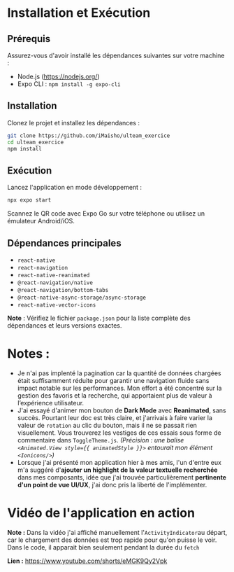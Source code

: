# Installation et Exécution

## Prérequis

Assurez-vous d'avoir installé les dépendances suivantes sur votre machine :

- Node.js (https://nodejs.org/)
- Expo CLI : `npm install -g expo-cli`

## Installation

Clonez le projet et installez les dépendances :

```sh
git clone https://github.com/iMaisho/ulteam_exercice
cd ulteam_exercice
npm install
```

## Exécution

Lancez l'application en mode développement :

```sh
npx expo start
```

Scannez le QR code avec Expo Go sur votre téléphone ou utilisez un émulateur Android/iOS.

## Dépendances principales

- `react-native`
- `react-navigation`
- `react-native-reanimated`
- `@react-navigation/native`
- `@react-navigation/bottom-tabs`
- `@react-native-async-storage/async-storage`
- `react-native-vector-icons`

**Note** : Vérifiez le fichier `package.json` pour la liste complète des dépendances et leurs versions exactes.

# Notes :

- Je n'ai pas implenté la pagination car la quantité de données chargées était suffisamment réduite pour garantir une navigation fluide sans impact notable sur les performances. Mon effort a été concentré sur la gestion des favoris et la recherche, qui apportaient plus de valeur à l’expérience utilisateur.
- J'ai essayé d'animer mon bouton de **Dark Mode** avec **Reanimated**, sans succès. Pourtant leur doc est très claire, et j'arrivais à faire varier la valeur de `rotation` au clic du bouton, mais il ne se passait rien visuellement. Vous trouverez les vestiges de ces essais sous forme de commentaire dans `ToggleTheme.js`. _(Précision : une balise `<Animated.View style={{ animatedStyle }}>` entourait mon élément `<Ionicons/>`)_
- Lorsque j'ai présenté mon application hier à mes amis, l'un d'entre eux m'a suggéré d'**ajouter un highlight de la valeur textuelle recherchée** dans mes composants, idée que j'ai trouvée particulièrement **pertinente d'un point de vue UI/UX**, j'ai donc pris la liberté de l'implémenter.

# Vidéo de l'application en action

**Note :** Dans la vidéo j'ai affiché manuellement l'`ActivityIndicator`au départ, car le chargement des données est trop rapide pour qu'on puisse le voir. Dans le code, il apparait bien seulement pendant la durée du `fetch`

**Lien :** https://www.youtube.com/shorts/eMGK9Qy2Vpk
